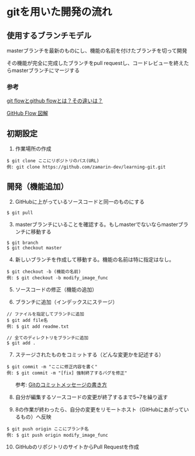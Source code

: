 # gitを用いた開発の流れ
## 使用するブランチモデル
masterブランチを最新のものにし、機能の名前を付けたブランチを切って開発

その機能が完全に完成したブランチをpull requestし、コードレビューを終えたらmasterブランチにマージする


### 参考


[git flowとgithub flowとは？その違いは？](https://qiita.com/mint__/items/bfc58589b5b1e0a1856a)


[GitHub Flow 図解](https://qiita.com/tbpgr/items/4ff76ef35c4ff0ec8314)


## 初期設定
1. 作業場所の作成
~~~
$ git clone ここにリポジトリのパス(URL)
例: git clone https://github.com/zamarin-dev/learning-git.git
~~~
## 開発（機能追加）
2. GitHubに上がっているソースコードと同一のものにする
~~~
$ git pull
~~~
3. masterブランチにいることを確認する。もしmasterでないならmasterブランチに移動する
~~~
$ git branch
$ git checkout master
~~~
4. 新しいブランチを作成して移動する。機能の名前は特に指定はなし。
~~~
$ git checkout -b (機能の名前)
例: $ git checkout -b modify_image_func
~~~
5. ソースコードの修正（機能の追加）


6. ブランチに追加（インデックスにステージ）
~~~
// ファイルを指定してブランチに追加
$ git add file名
例: $ git add readme.txt

// 全てのディレクトリをブランチに追加
$ git add .
~~~
7. ステージされたものをコミットする（どんな変更かを記述する）
~~~
$ git commit -m "ここに修正内容を書く"
例: $ git commit -m "[fix] 強制終了するバグを修正"
~~~
&nbsp;&nbsp;&nbsp;&nbsp;&nbsp;
参考: [Gitのコミットメッセージの書き方](https://qiita.com/itosho/items/9565c6ad2ffc24c09364)


8. 自分が編集するソースコードの変更が終了するまで5~7を繰り返す


9. 8の作業が終わったら、自分の変更をリモートホスト（GitHubにあがっているもの）へ反映
~~~
$ git push origin ここにブランチ名
例: $ git push origin modify_image_func
~~~
10. GitHubのリポジトリのサイトからPull Requestを作成
